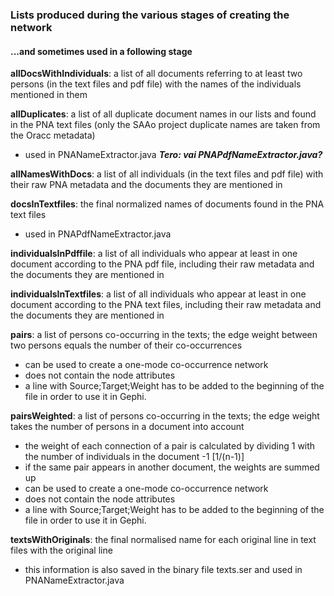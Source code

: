 ### Lists produced during the various stages of creating the network 
#### ...and sometimes used in a following stage

<b>allDocsWithIndividuals</b>: a list of all documents referring to at least two persons (in the text files and pdf file) with the names of the individuals mentioned in them

<b>allDuplicates</b>: a list of all duplicate document names in our lists and found in the PNA text files (only the SAAo project duplicate names are taken from the Oracc metadata)
* used in PNANameExtractor.java ***Tero: vai PNAPdfNameExtractor.java?***

<b>allNamesWithDocs</b>: a list of all individuals (in the text files and pdf file) with their raw PNA metadata and the documents they are mentioned in

<b>docsInTextfiles</b>: the final normalized names of documents found in the PNA text files
* used in PNAPdfNameExtractor.java

<b>individualsInPdffile</b>: a list of all individuals who appear at least in one document according to the PNA pdf file, including their raw metadata and the documents they are mentioned in

<b>individualsInTextfiles</b>: a list of all individuals who appear at least in one document according to the PNA text files, including their raw metadata and the documents they are mentioned in

<b>pairs</b>: a list of persons co-occurring in the texts; the edge weight between two persons equals the number of their co-occurrences
* can be used to create a one-mode co-occurrence network
* does not contain the node attributes
* a line with Source;Target;Weight has to be added to the beginning of the file in order to use it in Gephi.
 
<b>pairsWeighted</b>: a list of persons co-occurring in the texts; the edge weight takes the number of persons in a document into account
* the weight of each connection of a pair is calculated by dividing 1 with the number of individuals in the document -1 \[1/(n-1)]
* if the same pair appears in another document, the weights are summed up
* can be used to create a one-mode co-occurrence network
* does not contain the node attributes
* a line with Source;Target;Weight has to be added to the beginning of the file in order to use it in Gephi.

<b>textsWithOriginals</b>: the final normalised name for each original line in text files with the original line
* this information is also saved in the binary file texts.ser and used in PNANameExtractor.java

